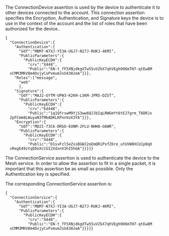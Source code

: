 
The ConnectionDevice assertion is used by the device to authenticate it to other 
devices connected to the account. This connection assertion specifies the
Encryption, Authentication, and Signature keys the device is to use in the context of
the account and the list of roles that have been authorized for the device..

~~~~
{
  "ConnectionDevice":{
    "Authentication":{
      "Udf":"MBM7-N7XJ-YI3A-UGJ7-N27J-RUKJ-4KMI",
      "PublicParameters":{
        "PublicKeyECDH":{
          "crv":"X448",
          "Public":"EN-t_fF5XNjdkgXTw55uVZkX7qhVEgh9O6mTH7-qtEw8M
  xCMM3MKV8m4OvjyCxPvmumJsU438zeA"}}},
    "Roles":["message",
      "web"
      ],
    "Signature":{
      "Udf":"MAJ2-GYTM-UPW3-K2KH-LSKM-JPR5-DZST",
      "PublicParameters":{
        "PublicKeyECDH":{
          "crv":"Ed448",
          "Public":"1q1QfrswM9YjS3ww6QJJbIqLRWGmYt6tEJ7grm_T6DRJx
  2pFCmm8LWuyaN3TMbADKLKPnnVoX3YA"}}},
    "Encryption":{
      "Udf":"MD2I-73C6-DRGO-EUNM-2FLU-NHHA-G6WR",
      "PublicParameters":{
        "PublicKeyECDH":{
          "crv":"X448",
          "Public":"D1svFzl5eZssBGWJ2oEmQRiPxfZ6re_utUVW0XCU1p0qO
  sRegE49ztqEDoXcCGI2XdxnV3hI5hGA"}}}}}
~~~~

The ConnectionService assertion is used to authenticate the device to the 
Mesh service. In order to allow the assertion to fit in a single packet, it
is important that this assertion be as small as possible. Only the 
Authentication key is specified.

The corresponding ConnectionService assertion is:

~~~~
{
  "ConnectionService":{
    "Authentication":{
      "Udf":"MBM7-N7XJ-YI3A-UGJ7-N27J-RUKJ-4KMI",
      "PublicParameters":{
        "PublicKeyECDH":{
          "crv":"X448",
          "Public":"EN-t_fF5XNjdkgXTw55uVZkX7qhVEgh9O6mTH7-qtEw8M
  xCMM3MKV8m4OvjyCxPvmumJsU438zeA"}}}}}
~~~~


